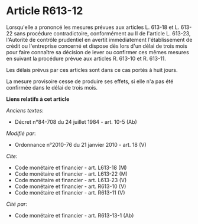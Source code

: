 # Article R613-12

Lorsqu'elle a prononcé les mesures prévues aux articles L. 613-18 et L. 613-22 sans procédure contradictoire, conformément au
II de l'article L. 613-23, l'Autorité de contrôle prudentiel en avertit immédiatement l'établissement de crédit ou
l'entreprise concerné et dispose dès lors d'un délai de trois mois pour faire connaître sa décision de lever ou confirmer ces
mêmes mesures en suivant la procédure prévue aux articles R. 613-10 et R. 613-11.

Les délais prévus par ces articles sont dans ce cas portés à huit jours.

La mesure provisoire cesse de produire ses effets, si elle n'a pas été confirmée dans le délai de trois mois.

**Liens relatifs à cet article**

_Anciens textes_:

  - Décret n°84-708 du 24 juillet 1984 - art. 10-5 (Ab)

_Modifié par_:

  - Ordonnance n°2010-76 du 21 janvier 2010 - art. 18 (V)

_Cite_:

  - Code monétaire et financier - art. L613-18 (M)
  - Code monétaire et financier - art. L613-22 (M)
  - Code monétaire et financier - art. L613-23 (V)
  - Code monétaire et financier - art. R613-10 (V)
  - Code monétaire et financier - art. R613-11 (V)

_Cité par_:

  - Code monétaire et financier - art. R613-13-1 (Ab)
